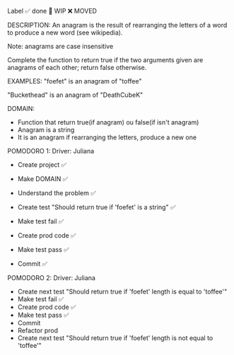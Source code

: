 Label
✅ done 🚧 WIP ❌ MOVED

DESCRIPTION:
An anagram is the result of rearranging the letters of a word to produce a new word (see wikipedia).

Note: anagrams are case insensitive

Complete the function to return true if the two arguments given are anagrams of each other; return false otherwise.

EXAMPLES:
"foefet" is an anagram of "toffee"

"Buckethead" is an anagram of "DeathCubeK"

DOMAIN:
- Function that return true(if anagram) ou false(if isn't anagram)
- Anagram is a string
- It is an anagram if rearranging the letters, produce a new one


POMODORO 1: Driver: Juliana
- Create project ✅ 
- Make DOMAIN ✅ 
- Understand the problem ✅ 

- Create test "Should return true if 'foefet' is a string" ✅ 
- Make test fail ✅ 
- Create prod code ✅ 
- Make test pass ✅ 
- Commit ✅

POMODORO 2: Driver: Juliana
- Create next test "Should return true if 'foefet' length is equal to 'toffee'"
- Make test fail ✅ 
- Create prod code ✅ 
- Make test pass ✅ 
- Commit 
- Refactor prod
- Create next test "Should return true if 'foefet' length is not equal to 'toffee'"